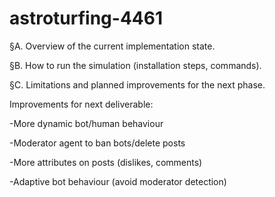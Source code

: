 # astroturfing-4461

§A. Overview of the current implementation state.

§B. How to run the simulation (installation steps, commands).

§C. Limitations and planned improvements for the next phase.

Improvements for next deliverable:

-More dynamic bot/human behaviour 

-Moderator agent to ban bots/delete posts

-More attributes on posts (dislikes, comments)

-Adaptive bot behaviour (avoid moderator detection)
